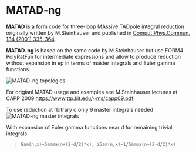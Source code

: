 MATAD-ng
====

**MATAD** is a form code for three-loop MAssive TADpole integral reduction originally written by M.Steinhauser and published in [Comput.Phys.Commun. 134 (2001) 335-364](http://inspirehep.net/record/532857).

**MATAD-ng** is based on the same code by M.Steinhauser but use FORM4 PolyRatFun for intermediate expressions and allow to produce reduction without expansion in ep in terms of master integrals and Euler gamma functions.

![MATAD-ng topologies](https://raw.githubusercontent.com/wiki/apik/matad-ng/images/topmtd.png)

For origianl MATAD usage and examples see M.Steinhauser lectures at CAPP 2009 https://www.ttp.kit.edu/~ms/capp09.pdf

To use reduction at rbitrary d only 9 master integrals needed
![MATAD-ng master integrals](https://raw.githubusercontent.com/wiki/apik/matad-ng/images/masterint.png)

With expansion of Euler gamma functions near d for remaining trivial integrals

> `Gam(n,x)=Gamma(n+(2-d/2)*x), iGam(n,x)=1/Gamma(n+(2-d/2)*x)`
